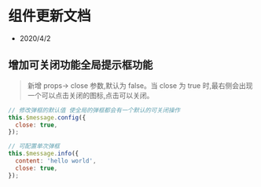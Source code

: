 # 组件更新文档

- 2020/4/2

## 增加可关闭功能全局提示框功能

> 新增 props-> close 参数,默认为 false。当 close 为 true 时,最右侧会出现一个可以点击关闭的图标,点击可以关闭。

```javascript
// 修改弹框的默认值 使全局的弹框都会有一个默认的可关闭操作
this.$message.config({
  close: true,
});
```

```javascript
// 可配置单次弹框
this.$message.info({
  content: 'hello world',
  close: true,
});
```

